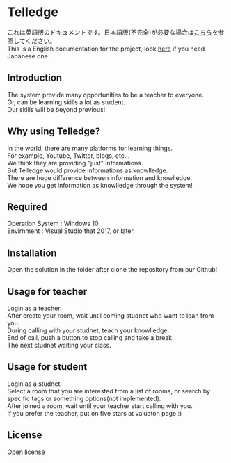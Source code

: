 # Telledge
これは英語版のドキュメントです。日本語版(不完全)が必要な場合は[こちら](./README.ja.md)を参照してください。  
This is a English documentation for the project, look [here](./README.ja.md) if you need Japanese one.

## Introduction
The system provide many opportunities to be a teacher to everyone.  
Or, can be learning skills a lot as student.  
Our skills will be beyond previous!  

## Why using Telledge?
In the world, there are many platforms for learning things.  
For example, Youtube, Twitter, blogs, etc...  
We think they are providing "just" informations.  
But Telledge would provide informations as knowlledge.  
There are huge difference between information and knowlledge.  
We hope you get information as knowlledge through the system!

## Required
Operation System :  Windows 10  
Envirnment : Visual Studio that 2017, or later.  

## Installation
Open the solution in the folder after clone the repository from our Github!

## Usage for teacher
Login as a teacher.  
After create your room, wait until coming studnet who want to lean from you.  
During calling with your studnet, teach your knowlledge.  
End of call, push a button to stop calling and take a break.  
The next studnet waiting your class.  

## Usage for student
Login as a studnet.  
Select a room that you are interested from a list of rooms, or search by specific tags or something options(not implemented).    
After joined a room, wait until your teacher start calling with you.  
If you prefer the teacher, put on five stars at valuaton page :)  

## License
[Open license](./LICENSE)
